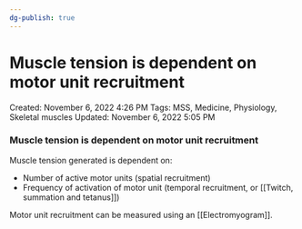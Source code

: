 ```yaml
---
dg-publish: true
---
```


# Muscle tension is dependent on motor unit recruitment

Created: November 6, 2022 4:26 PM
Tags: MSS, Medicine, Physiology, Skeletal muscles
Updated: November 6, 2022 5:05 PM

### Muscle tension is dependent on motor unit recruitment

Muscle tension generated is dependent on:

- Number of active motor units (spatial recruitment)
- Frequency of activation of motor unit (temporal recruitment, or [[Twitch, summation and tetanus]])

Motor unit recruitment can be measured using an [[Electromyogram]].